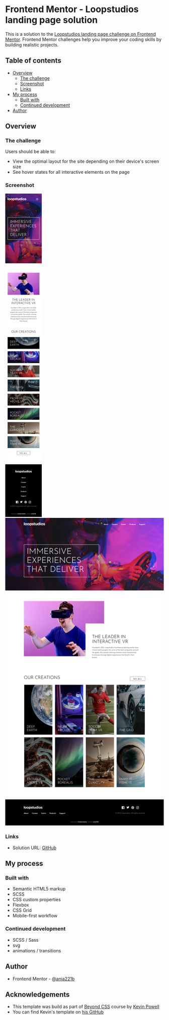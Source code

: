 # Frontend Mentor - Loopstudios landing page solution

This is a solution to the [Loopstudios landing page challenge on Frontend Mentor](https://www.frontendmentor.io/challenges/loopstudios-landing-page-N88J5Onjw). Frontend Mentor challenges help you improve your coding skills by building realistic projects.

## Table of contents

- [Overview](#overview)
  - [The challenge](#the-challenge)
  - [Screenshot](#screenshot)
  - [Links](#links)
- [My process](#my-process)
  - [Built with](#built-with)
  - [Continued development](#continued-development)
- [Author](#author)

## Overview

### The challenge

Users should be able to:

- View the optimal layout for the site depending on their device's screen size
- See hover states for all interactive elements on the page

### Screenshot

![Mobile view](./assets/screenshots/FrontendMentor-LoopstudiosLandingPageMobile.png)
![Desktop view](./assets/screenshots/FrontendMentor-LoopstudiosLandingPageDesktop.png)

### Links

- Solution URL: [GitHub](https://github.com/ania221B/loopstudios-landing-page-fem)

## My process

### Built with

- Semantic HTML5 markup
- SCSS
- CSS custom properties
- Flexbox
- CSS Grid
- Mobile-first workflow

### Continued development

- SCSS / Sass
- svg
- animations / transitions

## Author

- Frontend Mentor - [@ania221b](https://www.frontendmentor.io/profile/ania221b)

## Acknowledgements

- This template was build as part of [Beyond CSS](https://www.beyondcss.dev/) course by [Kevin Powell](https://www.kevinpowell.co/)
- You can find Kevin's template on [his GitHub](https://github.com/kevin-powell)

